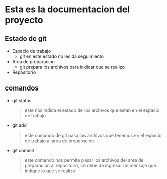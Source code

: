 # Esta es la documentacion del proyecto

## Estado de git

- Espacio de trabajo
    - git en este estado no les da seguimiento
- Area de preparacion
    - git prepara los archivos para indicar que se realizo
- Repositorio


## comandos

- git status
    > este nos indica el estado de los archivos que estan en el espacio de trabajo

- git add
    > este comando de git pasa los archivos que tenemos en el espacio de trabajo al area de preparacion
- git commit
    > este comando nos permite pasar los archivos del area de preparacion al repositorio, se debe de ingresar un mensaje que indique lo que se realizo